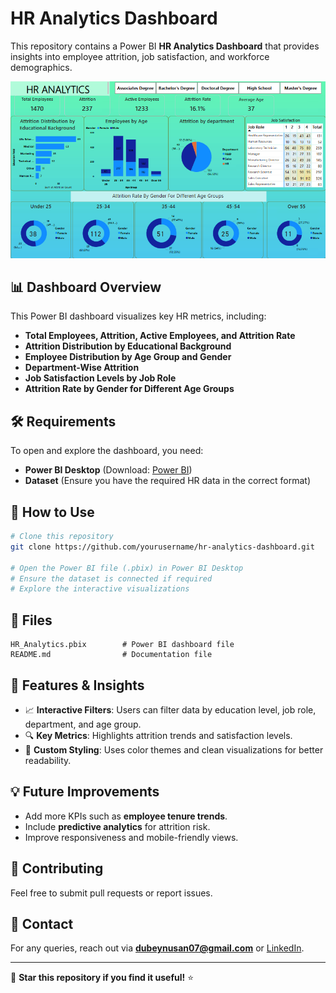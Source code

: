 # HR Analytics Dashboard

This repository contains a Power BI **HR Analytics Dashboard** that provides insights into employee attrition, job satisfaction, and workforce demographics.

![Dashboard Preview](https://github.com/NUS1996/HR-Analysis-/blob/main/HR%20Analytics%20dashboard_image%20.png)

## 📊 Dashboard Overview

This Power BI dashboard visualizes key HR metrics, including:
- **Total Employees, Attrition, Active Employees, and Attrition Rate**
- **Attrition Distribution by Educational Background**
- **Employee Distribution by Age Group and Gender**
- **Department-Wise Attrition**
- **Job Satisfaction Levels by Job Role**
- **Attrition Rate by Gender for Different Age Groups**

## 🛠️ Requirements
To open and explore the dashboard, you need:
- **Power BI Desktop** (Download: [Power BI](https://powerbi.microsoft.com/))
- **Dataset** (Ensure you have the required HR data in the correct format)

## 🚀 How to Use
```sh
# Clone this repository
git clone https://github.com/yourusername/hr-analytics-dashboard.git

# Open the Power BI file (.pbix) in Power BI Desktop
# Ensure the dataset is connected if required
# Explore the interactive visualizations
```

## 📂 Files
```
HR_Analytics.pbix        # Power BI dashboard file
README.md                # Documentation file
```

## 📌 Features & Insights
- 📈 **Interactive Filters**: Users can filter data by education level, job role, department, and age group.
- 🔍 **Key Metrics**: Highlights attrition trends and satisfaction levels.
- 🎨 **Custom Styling**: Uses color themes and clean visualizations for better readability.

## 💡 Future Improvements
- Add more KPIs such as **employee tenure trends**.
- Include **predictive analytics** for attrition risk.
- Improve responsiveness and mobile-friendly views.

## 🤝 Contributing
Feel free to submit pull requests or report issues.

## 📧 Contact
For any queries, reach out via **[dubeynusan07@gmail.com](mailto:dubeynusan07@gmail.com)** or [LinkedIn](https://www.linkedin.com/in/nusan-dubey-32a875229/).

---

🚀 **Star this repository if you find it useful!** ⭐

